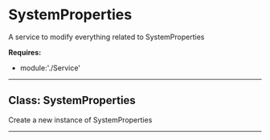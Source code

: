 # SystemProperties

A service to modify everything related to SystemProperties

**Requires:**

+ module:'./Service'

* * *

## Class: SystemProperties

Create a new instance of SystemProperties

* * *
